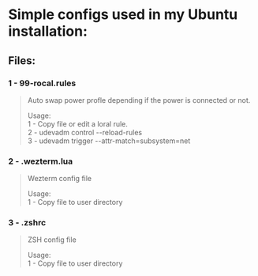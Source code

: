 # Simple configs used in my Ubuntu installation:

## Files:

### 1 - 99-rocal.rules
> Auto swap power profle depending if the power is connected or not.
>
> Usage:  
> 1 - Copy file or edit a loral rule.  
> 2 - udevadm control --reload-rules  
> 3 - udevadm trigger --attr-match=subsystem=net  


### 2 - .wezterm.lua 
> Wezterm config file  
> 
> Usage:  
> 1 - Copy file to user directory

### 3 - .zshrc 
> ZSH config file  
> 
> Usage:  
> 1 - Copy file to user directory